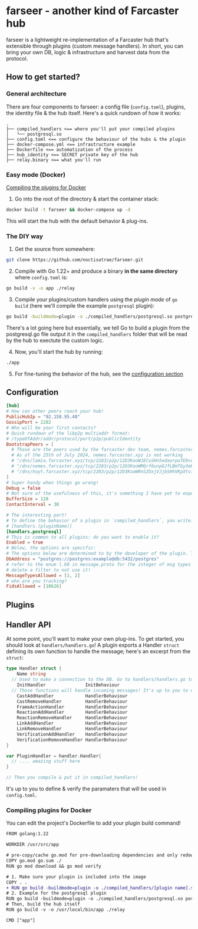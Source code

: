 # farseer - another kind of Farcaster hub
farseer is a lightweight re-implementation of a Farcaster hub that's extensible through plugins (custom message handlers). In short, you can bring your own DB, logic & infrastructure and harvest data from the protocol.

## How to get started?
### General architecture
There are four components to farseer: a config file (`config.toml`), plugins, the identity file & the hub itself. Here's a quick rundown of how it works:
```
.
├── compiled_handlers <== where you'll put your compiled plugins
│   └── postgresql.so 
├── config.toml <== configure the behaviour of the hubs & the plugin
├── docker-compose.yml <== infrastructure example
├── Dockerfile <== automatization of the process
├── hub_identity <== SECRET private key of the hub
├── relay.binary <== what you'll run
```
### Easy mode (Docker)
[Compiling the plugins for Docker](#compiling-plugins-for-docker)
1. Go into the root of the directory & start the container stack:
```sh
docker build -t farseer && docker-compose up -d
```
This will start the hub with the default behavior & plug-ins.

### The DIY way
1. Get the source from somewhere:
```sh
git clone https://github.com/noctisatrae/farseer.git
```

2. Compile with Go 1.22+ and produce a binary **in the same directory** where `config.toml` is:
```sh
go build -v -o app ./relay
```

3. Compile your plugins/custom handlers using the *plugin mode* of `go build` (here we'll compile the example `postgresql` plugin):
```sh
go build -buildmode=plugin -o ./compiled_handlers/postgresql.so postgresql/postgresql.go
```
There's a lot going here but essentially, we tell Go to build a plugin from the postgresql.go file output it in the `compiled_handlers` folder that will be read by the hub to exectute the custom logic.

4. Now, you'll start the hub by running: 
```sh
./app
```
5. For fine-tuning the behavior of the hub, see the [configuration section](#configuration)

## Configuration
```toml
[hub]
# How can other peers reach your hub!
PublicHubIp = "92.158.95.48"
GossipPort = 2282
# Who will be your first contacts?
# Quick rundown of the libp2p multiaddr format: 
# /typeOfAddr/addr/protocol/port/p2p/publicIdentity
BootstrapPeers = [
  # Those are the peers used by the farcaster dev team, nemes.farcaster.xyz is the public one & the others will certainly not make the connection with you!
  # As of the 25th of July 2024, nemes.farcaster.xyz is not working
  # "/dns/lamia.farcaster.xyz/tcp/2283/p2p/12D3KooWJECuSHn5edaorpufE9ceAoqR5zcAuD4ThoyDzVaz77GV",
  # "/dns/nemes.farcaster.xyz/tcp/2283/p2p/12D3KooWMQrf6unpGJfLBmTGy3eKTo4cGcXktWRbgMnfbZLXqBbn",
  # "/dns/hoyt.farcaster.xyz/tcp/2283/p2p/12D3KooWRnSZUxjVJjbSHhVKpXtvibMarSfLSKDBeMpfVaNm1Joo",
]
# Super handy when things go wrong!
Debug = false
# Not sure of the usefulness of this, it's something I have yet to experiment with
BufferSize = 128
ContactInterval = 30

# The interesting part!
# To define the behavior of a plugin in `compiled_handlers`, you write:
# [handlers.(pluginName)]
[handlers.postgresql]
# This is common to all plugins: do you want to enable it?
Enabled = true
# Below, the options are specific:
# The options below are determined to by the developer of the plugin. They manage how the arguments are parsed and used!
DbAddress = "postgres://postgres:example@db:5432/postgres"
# refer to the enum l.60 in message.proto for the integer of msg types | here we only want to save the casts & deletions
# delete a filter to not use it!
MessageTypesAllowed = [1, 2]
# who are you tracking?
FidsAllowed = [10626]
```
## Plugins
## Handler API
At some point, you'll want to make your own plug-ins. To get started, you should look at `handlers/handlers.go`! A plugin exports a Handler `struct` defining its own function to handle the message; here's an excerpt from the `struct`:
```go
type Handler struct {
	Name string
  // Used to make a connection to the DB. Go to handlers/handlers.go to see a method to pass down variables to the functions.
	InitHandler               InitBehaviour
  // Those functions will handle incoming messages! It's up to you to define those you need.
	CastAddHandler            HandlerBehaviour
	CastRemoveHandler         HandlerBehaviour
	FrameActionHandler        HandlerBehaviour
	ReactionAddHandler        HandlerBehaviour
	ReactionRemoveHandler     HandlerBehaviour
	LinkAddHandler            HandlerBehaviour
	LinkRemoveHandler         HandlerBehaviour
	VerificationAddHandler    HandlerBehaviour
	VerificationRemoveHandler HandlerBehaviour
}

var PluginHandler = handler.Handler{
  // .... amazing stuff here
}

// Then you compile & put it in compiled_handlers!
```
It's up to you to define & verify the paramaters that will be used in `config.toml`.
### Compiling plugins for Docker
You can edit the project's Dockerfile to add your plugin build command! 
```diff
FROM golang:1.22

WORKDIR /usr/src/app

# pre-copy/cache go.mod for pre-downloading dependencies and only redownloading them in subsequent builds if they change
COPY go.mod go.sum ./
RUN go mod download && go mod verify

# 1. Make sure your plugin is included into the image
COPY . .
+ RUN go build -buildmode=plugin -o ./compiled_handlers/[plugin name].so [your source code for the plugin] 
# 2. Example for the postgresql plugin
RUN go build -buildmode=plugin -o ./compiled_handlers/postgresql.so postgresql/postgresql.go
# Then, build the hub itself
RUN go build -v -o /usr/local/bin/app ./relay

CMD ["app"]
```
